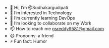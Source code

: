 - 👋 Hi, I’m @Sudhakargudipati
- 👀 I’m interested in Technology
- 🌱 I’m currently learning DevOps
- 💞️ I’m looking to collaborate on my Work
- 📫 How to reach me gsreddy9581@gmail.com
- 😄 Pronouns: a friend
- ⚡ Fun fact: Humor

<!---
Sudhakargudipati/Sudhakargudipati is a ✨ special ✨ repository because its `README.md` (this file) appears on your GitHub profile.
You can click the Preview link to take a look at your changes.
--->

